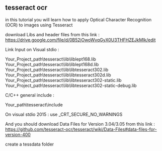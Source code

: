 ## tesseract ocr 
in this tutorial you will learn how to apply Optical Character Recognition (OCR) to images using Tesseract

download Libs and header files from this link : https://drive.google.com/file/d/0B52jOwoWvqGyX0U3THFHZEJkMlk/edit

Link Input on Visual stdio :

Your_Project_path\tesseract\lib\liblept168.lib
Your_Project_path\tesseract\lib\liblept168d.lib
Your_Project_path\tesseract\lib\libtesseract302.lib
Your_Project_path\tesseract\lib\libtesseract302d.lib
Your_Project_path\tesseract\lib\libtesseract302-static.lib
Your_Project_path\tesseract\lib\libtesseract302-static-debug.lib

C/C++ general include :

Your_path\tesseract\include

On visual stdio 2015 :
use _CRT_SECURE_NO_WARNINGS

And you should download Data Files for Version 3.04/3.05 from this link : https://github.com/tesseract-ocr/tesseract/wiki/Data-Files#data-files-for-version-400


create a tessdata folder 
